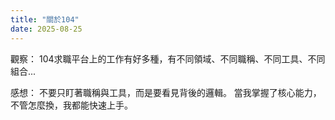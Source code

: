 ```yaml
---
title: "關於104"
date: 2025-08-25
---
```


觀察：
104求職平台上的工作有好多種，有不同領域、不同職稱、不同工具、不同組合...

感想：
不要只盯著職稱與工具，而是要看見背後的邏輯。
當我掌握了核心能力，不管怎麼換，我都能快速上手。

